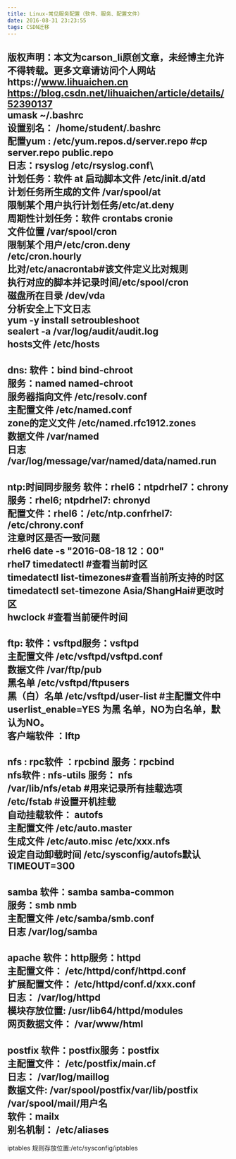 ```yaml
---
title: Linux-常见服务配置（软件、服务、配置文件）
date: 2016-08-31 23:23:55
tags: CSDN迁移
---
```

 版权声明：本文为carson_li原创文章，未经博主允许不得转载。更多文章请访问个人网站https://www.lihuaichen.cn https://blog.csdn.net/lihuaichen/article/details/52390137   
  umask ~/.bashrc  
设置别名： /home/student/.bashrc  
配置yum : /etc/yum.repos.d/server.repo #cp server.repo public.repo  
日志：rsyslog /etc/rsyslog.conf\  
计划任务：软件 at 启动脚本文件 /etc/init.d/atd  
计划任务所生成的文件 /var/spool/at  
限制某个用户执行计划任务/etc/at.deny  
周期性计划任务：软件 crontabs cronie   
文件位置 /var/spool/cron  
限制某个用户/etc/cron.deny  
/etc/cron.hourly  
比对/etc/anacrontab#该文件定义比对规则  
执行对应的脚本并记录时间/etc/spool/cron  
磁盘所在目录 /dev/vda  
分析安全上下文日志   
yum -y install setroubleshoot  
sealert -a /var/log/audit/audit.log  
hosts文件 /etc/hosts  
------------------------------------------------------------------------------------------------------------------------------  
dns: 软件：bind bind-chroot  
服务：named named-chroot  
  服务器指向文件 /etc/resolv.conf  
主配置文件 /etc/named.conf  
zone的定义文件 /etc/named.rfc1912.zones  
数据文件 /var/named   
日志 /var/log/message/var/named/data/named.run  
--------------------------------------------------------------------------------------------------------------------------------  
ntp:时间同步服务 软件：rhel6：ntpdrhel7：chrony  
服务：rhel6; ntpdrhel7: chronyd  
配置文件：rhel6：/etc/ntp.confrhel7: /etc/chrony.conf  
注意时区是否一致问题  
rhel6 date -s "2016-08-18 12：00"  
rhel7 timedatectl #查看当前时区  
timedatectl list-timezones#查看当前所支持的时区  
timedatectl set-timezone Asia/ShangHai#更改时区  
hwclock #查看当前硬件时间  
------------------------------------------------------------------------------------------------------------------------------  
ftp: 软件：vsftpd服务：vsftpd  
主配置文件 /etc/vsftpd/vsftpd.conf  
数据文件 /var/ftp/pub  
黑名单 /etc/vsftpd/ftpusers  
黑（白）名单 /etc/vsftpd/user-list #主配置文件中userlist_enable=YES 为黑 名单，NO为白名单，默认为NO。  
客户端软件 ：lftp  
------------------------------------------------------------------------------------------------------------------------------  
nfs : rpc软件 ：rpcbind 服务：rpcbind  
nfs软件 : nfs-utils 服务： nfs  
/var/lib/nfs/etab #用来记录所有挂载选项  
/etc/fstab #设置开机挂载  
自动挂载软件： autofs  
主配置文件 /etc/auto.master  
生成文件 /etc/auto.misc /etc/xxx.nfs  
设定自动卸载时间 /etc/sysconfig/autofs默认TIMEOUT=300  
------------------------------------------------------------------------------------------------------------------------------  
samba 软件：samba samba-common  
服务：smb nmb  
主配置文件  /etc/samba/smb.conf  
日志 /var/log/samba  
------------------------------------------------------------------------------------------------------------------------------  
apache 软件：http服务：httpd  
主配置文件： /etc/httpd/conf/httpd.conf  
扩展配置文件： /etc/httpd/conf.d/xxx.conf  
日志： /var/log/httpd  
模块存放位置: /usr/lib64/httpd/modules  
网页数据文件： /var/www/html  
------------------------------------------------------------------------------------------------------------------------------  
postfix 软件：postfix服务：postfix  
主配置文件： /etc/postfix/main.cf  
日志： /var/log/maillog  
数据文件: /var/spool/postfix/var/lib/postfix /var/spool/mail/用户名  
软件：mailx  
别名机制： /etc/aliases  
------------------------------------------------------------------------------------------------------------------------------  
iptables 规则存放位置:/etc/sysconfig/iptables   
 